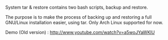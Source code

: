 System tar & restore contains two bash scripts, backup and restore.

The purpose is to make the process of backing up and restoring a full GNU/Linux installation easier, 
using tar. Only Arch Linux supported for now.

Demo (Old version) : http://www.youtube.com/watch?v=a5woJYaWKlU